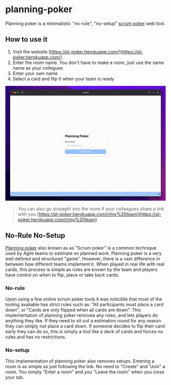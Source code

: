 # planning-poker

Planning poker is a minimalistic "no-rule", "no-setup" [scrum poker](https://en.wikipedia.org/wiki/Planning_poker) web tool.

## How to use it

1. Visit the website [https://pl-poker.herokuapp.com/](https://pl-poker.herokuapp.com/)
2. Enter the room name. You don't have to make a room, just use the same name as your collegues
3. Enter your own name
4. Select a card and flip it when your team is ready

![How to use](.github/newPlPoker.gif)

> You can also go straiaght into the room if your colleagues share a link with you [https://pl-poker.herokuapp.com/r/my%20team](https://pl-poker.herokuapp.com/r/my%20team)

## No-Rule No-Setup

[Planning poker](https://en.wikipedia.org/wiki/Planning_poker) also known as as "Scrum poker" is a common technique used by Agile teams to estimate on planned work. Planning poker is a very well defined and structured "game". However, there is a vast difference in between how different teams implement it. When played in real life with real cards, this process is simple as rules are known by the team and players have control on when to flip, place or take back cards.

### No-rule

Upon using a few online scrum poker tools it was noticible that most of the tooling avaliable has strict rules such as: "All participants must place a card down", or "Cards are only flipped when all cards are down". This implementation of planning poker removes any rules, and lets players do anything they like. If they need to sit out a estimation round for any reason they can simply not place a card down. If someone decides to flip their card early they can do so, this is simply a tool like a deck of cards and forces no rules and has no restrictions.

### No-setup

This implementation of planning poker also removes setups. Entering a room is as simple as just following the link. No need to "Create" and "Join" a room. You simply "Enter a room" and you "Leave the room" when you close your tab.